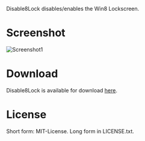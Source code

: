 Disable8Lock disables/enables the Win8 Lockscreen.

# Screenshot
![Screenshot1](https://content.wuala.com/contents/n103/githubdl/Disable8Lock/screenshot.png?key=2ELpgYeo4UWK)

# Download
Disable8Lock is available for download [here](https://content.wuala.com/contents/n103/githubdl/Disable8Lock/Disable8Lock.zip?key=2ELpgYeo4UWK&dl=1).

# License
Short form: MIT-License.
Long form in LICENSE.txt.
